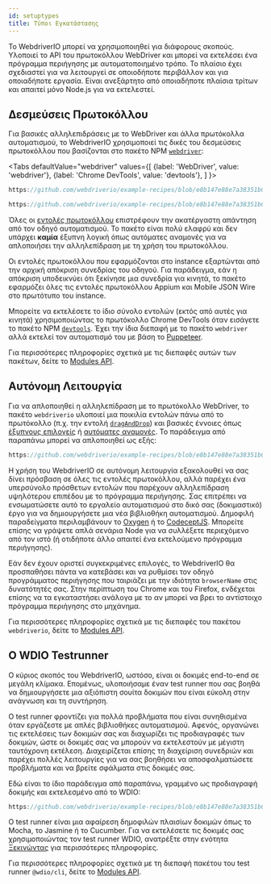 ```yaml
---
id: setuptypes
title: Τύποι Εγκατάστασης
---
```


Το WebdriverIO μπορεί να χρησιμοποιηθεί για διάφορους σκοπούς. Υλοποιεί το API του πρωτοκόλλου WebDriver και μπορεί να εκτελέσει ένα πρόγραμμα περιήγησης με αυτοματοποιημένο τρόπο. Το πλαίσιο έχει σχεδιαστεί για να λειτουργεί σε οποιοδήποτε περιβάλλον και για οποιαδήποτε εργασία. Είναι ανεξάρτητο από οποιαδήποτε πλαίσια τρίτων και απαιτεί μόνο Node.js για να εκτελεστεί.

## Δεσμεύσεις Πρωτοκόλλου

Για βασικές αλληλεπιδράσεις με το WebDriver και άλλα πρωτόκολλα αυτοματισμού, το WebdriverIO χρησιμοποιεί τις δικές του δεσμεύσεις πρωτοκόλλου που βασίζονται στο πακέτο NPM [`webdriver`](https://www.npmjs.com/package/webdriver):

<Tabs
  defaultValue="webdriver"
  values={[
    {label: 'WebDriver', value: 'webdriver'},
    {label: 'Chrome DevTools', value: 'devtools'},
  ]
}>
<TabItem value="webdriver">

```js reference useHTTPS
https://github.com/webdriverio/example-recipes/blob/e8b147e88e7a38351b0918b4f7efbd9ae292201d/setup/webdriver.js#L5-L20
```

</TabItem>
<TabItem value="devtools">

```js reference useHTTPS
https://github.com/webdriverio/example-recipes/blob/e8b147e88e7a38351b0918b4f7efbd9ae292201d/setup/devtools.js#L2-L17
```

</TabItem>
</Tabs>

Όλες οι [εντολές πρωτοκόλλου](api/webdriver) επιστρέφουν την ακατέργαστη απάντηση από τον οδηγό αυτοματισμού. Το πακέτο είναι πολύ ελαφρύ και δεν υπάρχει __καμία__ έξυπνη λογική όπως αυτόματες αναμονές για να απλοποιήσει την αλληλεπίδραση με τη χρήση του πρωτοκόλλου.

Οι εντολές πρωτοκόλλου που εφαρμόζονται στο instance εξαρτώνται από την αρχική απόκριση συνεδρίας του οδηγού. Για παράδειγμα, εάν η απόκριση υποδεικνύει ότι ξεκίνησε μια συνεδρία για κινητά, το πακέτο εφαρμόζει όλες τις εντολές πρωτοκόλλου Appium και Mobile JSON Wire στο πρωτότυπο του instance.

Μπορείτε να εκτελέσετε το ίδιο σύνολο εντολών (εκτός από αυτές για κινητά) χρησιμοποιώντας το πρωτόκολλο Chrome DevTools όταν εισάγετε το πακέτο NPM [`devtools`](https://www.npmjs.com/package/devtools). Έχει την ίδια διεπαφή με το πακέτο `webdriver` αλλά εκτελεί τον αυτοματισμό του με βάση το [Puppeteer](https://pptr.dev/).

Για περισσότερες πληροφορίες σχετικά με τις διεπαφές αυτών των πακέτων, δείτε το [Modules API](/docs/api/modules).

## Αυτόνομη Λειτουργία

Για να απλοποιηθεί η αλληλεπίδραση με το πρωτόκολλο WebDriver, το πακέτο `webdriverio` υλοποιεί μια ποικιλία εντολών πάνω από το πρωτόκολλο (π.χ. την εντολή [`dragAndDrop`](api/element/dragAndDrop)) και βασικές έννοιες όπως [έξυπνους επιλογείς](selectors) ή [αυτόματες αναμονές](autowait). Το παράδειγμα από παραπάνω μπορεί να απλοποιηθεί ως εξής:

```js reference useHTTPS
https://github.com/webdriverio/example-recipes/blob/e8b147e88e7a38351b0918b4f7efbd9ae292201d/setup/standalone.js#L2-L19
```

Η χρήση του WebdriverIO σε αυτόνομη λειτουργία εξακολουθεί να σας δίνει πρόσβαση σε όλες τις εντολές πρωτοκόλλου, αλλά παρέχει ένα υπερσύνολο πρόσθετων εντολών που παρέχουν αλληλεπίδραση υψηλότερου επιπέδου με το πρόγραμμα περιήγησης. Σας επιτρέπει να ενσωματώσετε αυτό το εργαλείο αυτοματισμού στο δικό σας (δοκιμαστικό) έργο για να δημιουργήσετε μια νέα βιβλιοθήκη αυτοματισμού. Δημοφιλή παραδείγματα περιλαμβάνουν το [Oxygen](https://github.com/oxygenhq/oxygen) ή το [CodeceptJS](http://codecept.io). Μπορείτε επίσης να γράψετε απλά σενάρια Node για να συλλέξετε περιεχόμενο από τον ιστό (ή οτιδήποτε άλλο απαιτεί ένα εκτελούμενο πρόγραμμα περιήγησης).

Εάν δεν έχουν οριστεί συγκεκριμένες επιλογές, το WebdriverIO θα προσπαθήσει πάντα να κατεβάσει και να ρυθμίσει τον οδηγό προγράμματος περιήγησης που ταιριάζει με την ιδιότητα `browserName` στις δυνατότητές σας. Στην περίπτωση του Chrome και του Firefox, ενδέχεται επίσης να τα εγκαταστήσει ανάλογα με το αν μπορεί να βρει το αντίστοιχο πρόγραμμα περιήγησης στο μηχάνημα.

Για περισσότερες πληροφορίες σχετικά με τις διεπαφές του πακέτου `webdriverio`, δείτε το [Modules API](/docs/api/modules).

## Ο WDIO Testrunner

Ο κύριος σκοπός του WebdriverIO, ωστόσο, είναι οι δοκιμές end-to-end σε μεγάλη κλίμακα. Επομένως, υλοποιήσαμε έναν test runner που σας βοηθά να δημιουργήσετε μια αξιόπιστη σουίτα δοκιμών που είναι εύκολη στην ανάγνωση και τη συντήρηση.

Ο test runner φροντίζει για πολλά προβλήματα που είναι συνηθισμένα όταν εργάζεστε με απλές βιβλιοθήκες αυτοματισμού. Αφενός, οργανώνει τις εκτελέσεις των δοκιμών σας και διαχωρίζει τις προδιαγραφές των δοκιμών, ώστε οι δοκιμές σας να μπορούν να εκτελεστούν με μέγιστη ταυτόχρονη εκτέλεση. Διαχειρίζεται επίσης τη διαχείριση συνεδριών και παρέχει πολλές λειτουργίες για να σας βοηθήσει να αποσφαλματώσετε προβλήματα και να βρείτε σφάλματα στις δοκιμές σας.

Εδώ είναι το ίδιο παράδειγμα από παραπάνω, γραμμένο ως προδιαγραφή δοκιμής και εκτελεσμένο από το WDIO:

```js reference useHTTPS
https://github.com/webdriverio/example-recipes/blob/e8b147e88e7a38351b0918b4f7efbd9ae292201d/setup/testrunner.js
```

Ο test runner είναι μια αφαίρεση δημοφιλών πλαισίων δοκιμών όπως το Mocha, το Jasmine ή το Cucumber. Για να εκτελέσετε τις δοκιμές σας χρησιμοποιώντας τον test runner WDIO, ανατρέξτε στην ενότητα [Ξεκινώντας](gettingstarted) για περισσότερες πληροφορίες.

Για περισσότερες πληροφορίες σχετικά με τη διεπαφή πακέτου του test runner `@wdio/cli`, δείτε το [Modules API](/docs/api/modules).